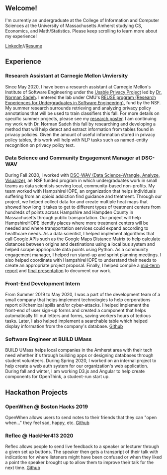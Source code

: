 ## Welcome!

I'm currently an undergraduate at the College of Information and Computer Sciences at the University of Massachusetts Amherst studying CS, Economics, and Math/Statistics. Please keep scrolling to learn more about my experience!

[LinkedIn](https://www.linkedin.com/in/jasmine-mangat-5b03b1168/)//[Resume](https://drive.google.com/file/d/1I6--ijxTDX_tWn07jcy6nKBYOrHxPswV/view?usp=sharing)

## Experience
### Research Assistant at Carnegie Mellon Unviersity
Since May 2020, I have been a research assistant at Carnegie Mellon's Institute of Software Engineering under the [Usable Privacy Project](https://usableprivacy.org/) led by [Dr. Norman Sadeh](https://www.normsadeh.org/). I entered the lab under CMU's [REUSE program (Research Experiences for Undergraduates in Software Engineering)](https://www.cmu.edu/scs/isr/reuse/), fund by the NSF. 
My summer research surrounds retrieving and analyzing privacy policy annotations that will be used to train classifiers this fall. For more details on specific summer projects, please see my [research poster](https://drive.google.com/file/d/12tBh-98MjQ0X2deKFk2S-3HEpf9VtWpe/view?usp=sharing).
I am continuing my work with Dr. Norman Sadeh this fall by researching and developing a method that will help detect and extract information from tables found in privacy policies. Given the amount of useful information stored in privacy policy tables, this work will help with NLP tasks such as named-entity recognition on privacy policy text.
### Data Science and Community Engagement Manager at DSC-WAV
During Fall 2020, I worked with [DSC-WAV (Data Science-Wrangle, Analyze, Visualize)](https://dsc-wav.github.io/www/projects.html), an NSF funded program in which undergraduates work in small teams as data scientists serving local, community-based non-profits. My team worked with HampshireHOPE, an organization that helps individuals suffering from an opioid addiction find guidance and treatment. Through our project, we helped collect data for and create multiple heat maps that showed how long it takes to get to different types of treatment centers from hundreds of points across Hampshire and Hampden County in Massachusetts through public transportation. Our project will help HampshireHOPE identify places where more treatment centers will be needed and where transportation services could expand according to healthcare needs. 
As a data scientist, I helped implement algorithms that call Google APIs such as the Google Maps Distance Matrix to help calculate distances between origins and destinations using a local bus system and helped scrape appriopriate data points using Python. As a community engagement manager, I helped run stand-up and sprint planning meetings. I also helped coordinate with HampshireHOPE to understand their needs to create an appropriate project proposal. Finally, I helped compile a [mid-term report](https://docs.google.com/document/d/1L8bDYCPaKNY33ErHW9stHjf11DnuERrufc4Fo5AcALQ/edit?usp=sharing) and [final presentation](https://docs.google.com/presentation/d/1QRZxkog-LC_X1_U3mIfjH3SXfgKzC44sY1iKccIY9QA/edit?usp=sharing) to document our work.
### Front-End Development Intern
From Summer 2019 to May 2020, I was a part of the development team of a small company that helps implement technologies to help corporations report oil/chemical spills and/or cyber-attacks. I helped implement the front-end of user sign-up forms and created a component that helps automatically fill out letters and forms, saving workers hours of tedious tasks. Later, I also helped implement a searchable table which helped display information from the company's database. [Github](https://github.com/19mangatj/Spill-Center-Internship-2019)
### Software Engineer at BUILD UMass
BUILD UMass helps local companies in the Amherst area with their tech need whether it's through building apps or designing databases through student volunteers. During Spring 2020, I worked on an internal project to help create a web auth system for our organization's web application. 
During fall and winter, I am working D3.js and Angular to help create components for OpenThink, a student-run start up.
## Hackathon Projects
### OpenWhen @ Boston Hacks 2019
OpenWhen allows users to send notes to their friends that they can "open when..." they feel sad, happy, etc.
[Github](https://github.com/jrosen081/OpenWhen)
### Reflec @ HackHer413 2020
Reflec allows people to send live feedback to a speaker or lecturer through a given set up buttons. The speaker then gets a transpript of their talk with indications for where listeners might have been confused or when they liked a point the speaker brought up to allow them to improve their talk for the next time.
[Github](https://github.com/imanarzi/reflec)


